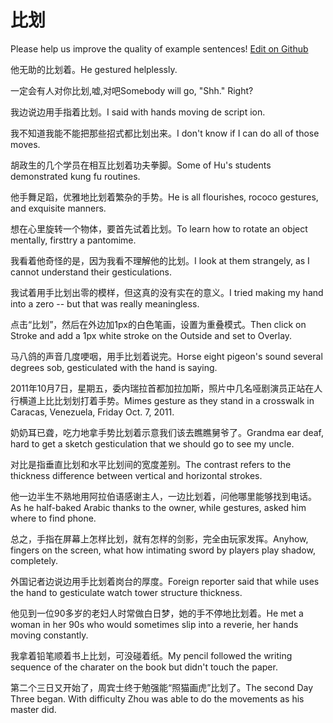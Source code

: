 # 比划

Please help us improve the quality of example sentences! [Edit on Github](https://github.com/jiyushe/jiyu-example-sentence-source/blob/main/chinese/bihua_1.md)

<p><span class="chinese">他无助的比划着。</span><span class="english">He gestured helplessly.</span></p>

<p><span class="chinese">一定会有人对你比划,嘘,对吧</span><span class="english">Somebody will go, "Shh." Right?</span></p>

<p><span class="chinese">我边说边用手指着比划。</span><span class="english">I said with hands moving de script ion.</span></p>

<p><span class="chinese">我不知道我能不能把那些招式都比划出来。</span><span class="english">I don't know if I can do all of those moves.</span></p>

<p><span class="chinese">胡政生的几个学员在相互比划着功夫拳脚。</span><span class="english">Some of Hu's students demonstrated kung fu routines.</span></p>

<p><span class="chinese">他手舞足蹈，优雅地比划着繁杂的手势。</span><span class="english">He is all flourishes, rococo gestures, and exquisite manners.</span></p>

<p><span class="chinese">想在心里旋转一个物体，要首先试着比划。</span><span class="english">To learn how to rotate an object mentally, firsttry a pantomime.</span></p>

<p><span class="chinese">我看着他奇怪的是，因为我看不理解他的比划。</span><span class="english">I look at them strangely, as I cannot understand their gesticulations.</span></p>

<p><span class="chinese">我试着用手比划出零的模样，但这真的没有实在的意义。</span><span class="english">I tried making my hand into a zero -- but that was really meaningless.</span></p>

<p><span class="chinese">点击“比划”，然后在外边加1px的白色笔画，设置为重叠模式。</span><span class="english">Then click on Stroke and add a 1px white stroke on the Outside and set to Overlay.</span></p>

<p><span class="chinese">马八鸽的声音几度哽咽，用手比划着说完。</span><span class="english">Horse eight pigeon's sound several degrees sob, gesticulated with the hand is saying.</span></p>

<p><span class="chinese">2011年10月7日，星期五，委内瑞拉首都加拉加斯，照片中几名哑剧演员正站在人行横道上比比划划打着手势。</span><span class="english">Mimes gesture as they stand in a crosswalk in Caracas, Venezuela, Friday Oct. 7, 2011.</span></p>

<p><span class="chinese">奶奶耳已聋，吃力地拿手势比划着示意我们该去瞧瞧舅爷了。</span><span class="english">Grandma ear deaf, hard to get a sketch gesticulation that we should go to see my uncle.</span></p>

<p><span class="chinese">对比是指垂直比划和水平比划间的宽度差别。</span><span class="english">The contrast refers to the thickness difference between vertical and horizontal strokes.</span></p>

<p><span class="chinese">他一边半生不熟地用阿拉伯语感谢主人，一边比划着，问他哪里能够找到电话。</span><span class="english">As he half-baked Arabic thanks to the owner, while gestures, asked him where to find phone.</span></p>

<p><span class="chinese">总之，手指在屏幕上怎样比划，就有怎样的剑影，完全由玩家发挥。</span><span class="english">Anyhow, fingers on the screen, what how intimating sword by players play shadow, completely.</span></p>

<p><span class="chinese">外国记者边说边用手比划着岗台的厚度。</span><span class="english">Foreign reporter said that while uses the hand to gesticulate watch tower structure thickness.</span></p>

<p><span class="chinese">他见到一位90多岁的老妇人时常做白日梦，她的手不停地比划着。</span><span class="english">He met a woman in her 90s who would sometimes slip into a reverie, her hands moving constantly.</span></p>

<p><span class="chinese">我拿着铅笔顺着书上比划，可没碰着纸。</span><span class="english">My pencil followed the writing sequence of the charater on the book but didn't touch the paper.</span></p>

<p><span class="chinese">第二个三日又开始了，周宾士终于勉强能“照猫画虎”比划了。</span><span class="english">The second Day Three began. With difficulty Zhou was able to do the movements as his master did.</span></p>

